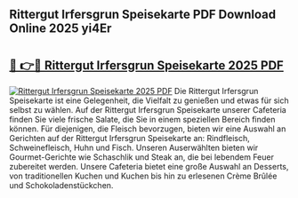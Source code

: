 ## Rittergut Irfersgrun Speisekarte PDF Download Online 2025 yi4Er

# <h2><a href="http://gcdxwg.nevu.top/?p=Rittergut+Irfersgrun+Speisekarte">🔗 👉🔴 Rittergut Irfersgrun Speisekarte 2025 PDF</a></h2>

[![Rittergut Irfersgrun Speisekarte 2025 PDF](https://i.imgur.com/dBaPXMq.png)](http://gcdxwg.nevu.top/?p=Rittergut+Irfersgrun+Speisekarte)
Die Rittergut Irfersgrun Speisekarte ist eine Gelegenheit, die Vielfalt zu genießen und etwas für sich selbst zu wählen. Auf der Rittergut Irfersgrun Speisekarte unserer Cafeteria finden Sie viele frische Salate, die Sie in einem speziellen Bereich finden können. Für diejenigen, die Fleisch bevorzugen, bieten wir eine Auswahl an Gerichten auf der Rittergut Irfersgrun Speisekarte an: Rindfleisch, Schweinefleisch, Huhn und Fisch. Unseren Auserwählten bieten wir Gourmet-Gerichte wie Schaschlik und Steak an, die bei lebendem Feuer zubereitet werden. Unsere Cafeteria bietet eine große Auswahl an Desserts, von traditionellen Kuchen und Kuchen bis hin zu erlesenen Crème Brûlée und Schokoladenstückchen.
